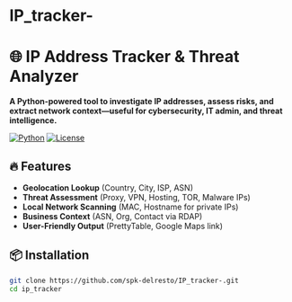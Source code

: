 # IP_tracker-
# 🌐 IP Address Tracker & Threat Analyzer

**A Python-powered tool to investigate IP addresses, assess risks, and extract network context—useful for cybersecurity, IT admin, and threat intelligence.**

[![Python](https://img.shields.io/badge/Python-3.6%2B-blue?logo=python)](https://www.python.org/)
[![License](https://img.shields.io/badge/License-MIT-green)](LICENSE)

## 🔥 Features
- **Geolocation Lookup** (Country, City, ISP, ASN)  
- **Threat Assessment** (Proxy, VPN, Hosting, TOR, Malware IPs)  
- **Local Network Scanning** (MAC, Hostname for private IPs)  
- **Business Context** (ASN, Org, Contact via RDAP)  
- **User-Friendly Output** (PrettyTable, Google Maps link)  

## 📦 Installation
```bash
git clone https://github.com/spk-delresto/IP_tracker-.git
cd ip_tracker
